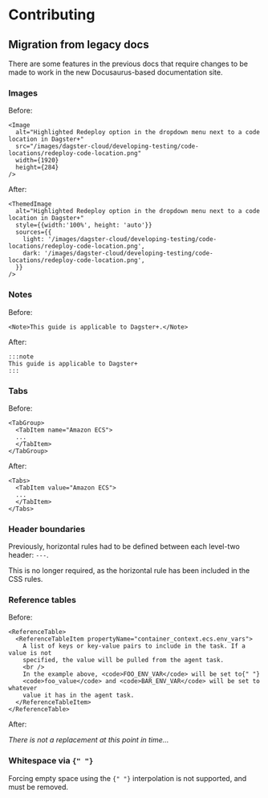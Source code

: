 # Contributing

## Migration from legacy docs

There are some features in the previous docs that require changes to be made to work in the new Docusaurus-based documentation site.

### Images

Before:

```
<Image
  alt="Highlighted Redeploy option in the dropdown menu next to a code location in Dagster+"
  src="/images/dagster-cloud/developing-testing/code-locations/redeploy-code-location.png"
  width={1920}
  height={284}
/>
```

After:

```
<ThemedImage
  alt="Highlighted Redeploy option in the dropdown menu next to a code location in Dagster+"
  style={{width:'100%', height: 'auto'}}
  sources={{
    light: '/images/dagster-cloud/developing-testing/code-locations/redeploy-code-location.png',
    dark: '/images/dagster-cloud/developing-testing/code-locations/redeploy-code-location.png',
  }}
/>
```

### Notes

Before:

```
<Note>This guide is applicable to Dagster+.</Note>
```

After:

```
:::note
This guide is applicable to Dagster+
:::
```

### Tabs

Before:

```
<TabGroup>
  <TabItem name="Amazon ECS">
  ...
  </TabItem>
</TabGroup>
```

After:

```
<Tabs>
  <TabItem value="Amazon ECS">
  ...
  </TabItem>
</Tabs>
```

### Header boundaries

Previously, horizontal rules had to be defined between each level-two header: `---`.

This is no longer required, as the horizontal rule has been included in the CSS rules.

### Reference tables

Before:

```
<ReferenceTable>
  <ReferenceTableItem propertyName="container_context.ecs.env_vars">
    A list of keys or key-value pairs to include in the task. If a value is not
    specified, the value will be pulled from the agent task.
    <br />
    In the example above, <code>FOO_ENV_VAR</code> will be set to{" "}
    <code>foo_value</code> and <code>BAR_ENV_VAR</code> will be set to whatever
    value it has in the agent task.
  </ReferenceTableItem>
</ReferenceTable>
```

After:

_There is not a replacement at this point in time..._

### Whitespace via `{" "}`

Forcing empty space using the `{" "}` interpolation is not supported, and must be removed.
